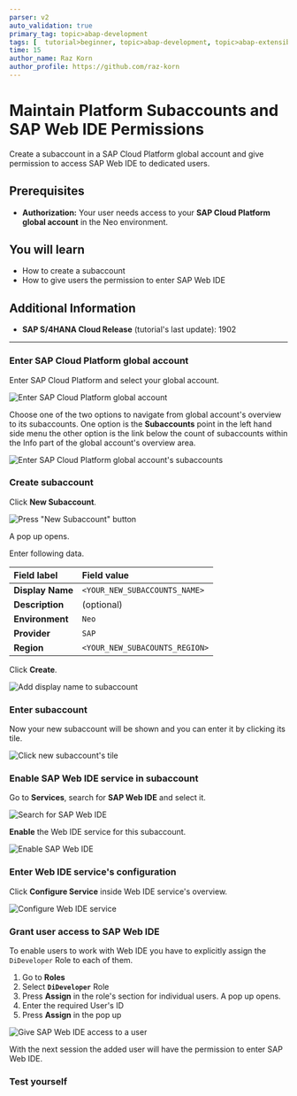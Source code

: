 ```yaml
---
parser: v2
auto_validation: true
primary_tag: topic>abap-development
tags: [  tutorial>beginner, topic>abap-development, topic>abap-extensibility ]
time: 15
author_name: Raz Korn
author_profile: https://github.com/raz-korn
---
```


# Maintain Platform Subaccounts and SAP Web IDE Permissions
<!-- description --> Create a subaccount in a SAP Cloud Platform global account and give permission to access SAP Web IDE to dedicated users.

## Prerequisites   
  - **Authorization:** Your user needs access to your **SAP Cloud Platform global account** in the Neo environment.

## You will learn
- How to create a subaccount
- How to give users the permission to enter SAP Web IDE
## Additional Information
- **SAP S/4HANA Cloud Release** (tutorial's last update): 1902

---

### Enter SAP Cloud Platform global account

Enter SAP Cloud Platform and select your global account.

![Enter SAP Cloud Platform global account](sapcp2globalAccount.png)

Choose one of the two options to navigate from global account's overview to its subaccounts.
One option is the **Subaccounts** point in the left hand side menu the other option is the link below the count of subaccounts within the Info part of the global account's overview area.

![Enter SAP Cloud Platform global account's subaccounts](sapcp_globalAccountOverview2subaccounts.png)



### Create subaccount

Click **New Subaccount**.

![Press "New Subaccount" button](sapcp_newSubaccountButton.png)

A pop up opens.

Enter following data.

| Field label | Field value |
|:------------|:------------|
| **Display Name** | `<YOUR_NEW_SUBACCOUNTS_NAME>`|
| **Description**| (optional) |
| **Environment**| `Neo` |
| **Provider** | `SAP` |
| **Region** | `<YOUR_NEW_SUBACOUNTS_REGION>` |

 Click **Create**.

![Add display name to subaccount](sapcp_newSubaccountPopUp.png)


### Enter subaccount

Now your new subaccount will be shown and you can enter it by clicking its tile.

![Click new subaccount's tile](sapcp_subaccountTile.png)


### Enable SAP Web IDE service in subaccount

Go to **Services**, search for **SAP Web IDE** and select it.

![Search for SAP Web IDE](sapcp_WebIDE_tileNotEnabled.png)

**Enable** the Web IDE service for this subaccount.

![Enable SAP Web IDE](sapcp_enableWebIDE.png)


### Enter Web IDE service's configuration

Click **Configure Service** inside Web IDE service's overview.

![Configure Web IDE service](sapcp_configureWebIDE.png)


### Grant user access to SAP Web IDE

To enable users to work with Web IDE you have to explicitly assign the `DiDeveloper` Role to each of them.

1. Go to **Roles**
2. Select **`DiDeveloper`** Role
3. Press **Assign** in the role's section for individual users. A pop up opens.
4. Enter the required User's ID
5. Press **Assign** in the pop up

![Give SAP Web IDE access to a user](sapcp_WebIDE_grantAccess.png)

With the next session the added user will have the permission to enter SAP Web IDE.


### Test yourself



